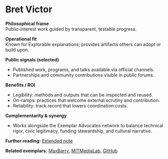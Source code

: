 # Bret Victor

**Philosophical frame**  
Public-interest work guided by transparent, testable progress.

**Operational fit**  
Known for Explorable explanations; provides artifacts others can adopt or build upon.

**Public signals (selected)**  
- Published work, programs, and talks available via official channels.  
- Partnerships and community contributions visible in public forums.

**Benefits / ROI**  
- Legibility: methods and outputs that can be inspected and reused.  
- On-ramps: practices that welcome external scrutiny and contribution.  
- Reliability: track record that lowers coordination costs.

**Complementarity & synergy**  
- Works alongside the Exemplar Advocates network to balance technical rigor, civic legitimacy, funding stewardship, and cultural narrative.

**Further reading:** [Extended note](/funders/extended/BretVictor.md)


**Related exemplars:** [MaxBarry](/funders/MaxBarry.md), [MITMediaLab](/funders/MITMediaLab.md), [GitHub](/funders/GitHub.md)
